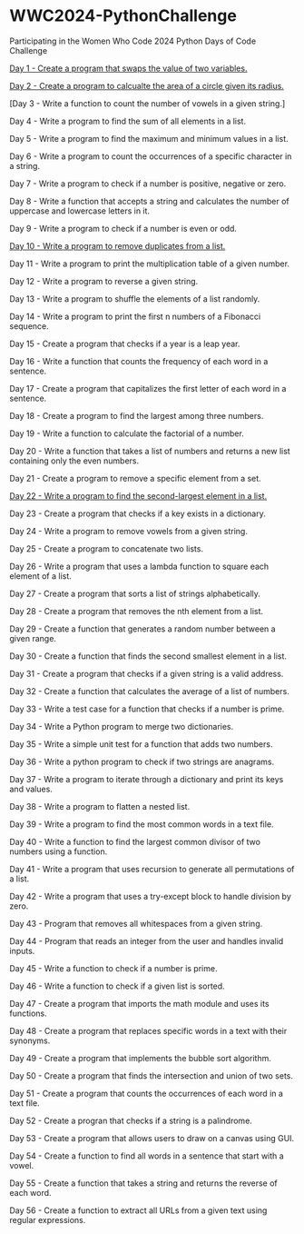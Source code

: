 # WWC2024-PythonChallenge
Participating in the Women Who Code 2024 Python Days of Code Challenge

[Day 1 - Create a program that swaps the value of two variables.](PythonCodeChallengeDay1.ipynb)

[Day 2 - Create a program to calcualte the area of a circle given its radius.](PythonCodeChallengeDay2.ipynb)

[Day 3 - Write a function to count the number of vowels in a given string.]

Day 4 - Write a program to find the sum of all elements in a list.

Day 5 - Write a program to find the maximum and minimum values in a list.

Day 6 - Write a program to count the occurrences of a specific character in a string.

Day 7 - Write a program to check if a number is positive, negative or zero.

Day 8 - Write a function that accepts a string and calculates the number of uppercase and lowercase letters in it.

Day 9 - Write a program to check if a number is even or odd.

[Day 10 - Write a program to remove duplicates from a list.](PythonCodeChallengeDay10.ipynb)

Day 11 - Write a program to print the multiplication table of a given number.

Day 12 - Write a program to reverse a given string.

Day 13 - Write a program to shuffle the elements of a list randomly.

Day 14 - Write a program to print the first n numbers of a Fibonacci sequence.

Day 15 - Create a program that checks if a year is a leap year.

Day 16 - Write a function that counts the frequency of each word in a sentence.

Day 17 - Create a program that capitalizes the first letter of each word in a sentence.

Day 18 - Create a program to find the largest among three numbers.

Day 19 - Write a function to calculate the factorial of a number.

Day 20 - Write a function that takes a list of numbers and returns a new list containing only the even numbers.

Day 21 - Create a program to remove a specific element from a set.

[Day 22 - Write a program to find the second-largest element in a list.](https://github.com/2023LeslieK/WWC2024-PythonChallenge/blob/main/PythonCodeChallengeDay22.ipynb)

Day 23 - Create a program that checks if a key exists in a dictionary.

Day 24 - Write a program to remove vowels from a given string.

Day 25 - Create a program to concatenate two lists.

Day 26 - Write a program that uses a lambda function to square each element of a list.

Day 27 - Create a program that sorts a list of strings alphabetically.

Day 28 - Create a program that removes the nth element from a list.

Day 29 - Create a function that generates a random number between a given range.

Day 30 - Create a function that finds the second smallest element in a list.

Day 31 - Create a program that checks if a given string is a valid address.

Day 32 - Create a function that calculates the average of a list of numbers.

Day 33 - Write a test case for a function that checks if a number is prime.

Day 34 - Write a Python program to merge two dictionaries.

Day 35 - Write a simple unit test for a function that adds two numbers.

Day 36 - Write a python program to check if two strings are anagrams.

Day 37 - Write a program to iterate through a dictionary and print its keys and values.

Day 38 - Write a program to flatten a nested list.

Day 39 - Write a program to find the most common words in a text file.

Day 40 - Write a function to find the largest common divisor of two numbers using a function.

Day 41 - Write a program that uses recursion to generate all permutations of a list.

Day 42 - Write a program that uses a try-except block to handle division by zero.

Day 43 - Program that removes all whitespaces from a given string.

Day 44 - Program that reads an integer from the user and handles invalid inputs.

Day 45 - Write a function to check if a number is prime.

Day 46 - Write a function to check if a given list is sorted.

Day 47 - Create a program that imports the math module and uses its functions.

Day 48 - Create a program that replaces specific words in a text with their synonyms.

Day 49 - Create a program that implements the bubble sort algorithm.

Day 50 - Create a program that finds the intersection and union of two sets.

Day 51 - Create a program that counts the occurrences of each word in a text file.

Day 52 - Create a progran that checks if a string is a palindrome.

Day 53 - Create a program that allows users to draw on a canvas using GUI.

Day 54 - Create a function to find all words in a sentence that start with a vowel.

Day 55 - Create a function that takes a string and returns the reverse of each word.

Day 56 - Create a function to extract all URLs from a given text using regular expressions.


